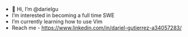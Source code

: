 - 👋 Hi, I’m @darielgu
- I’m interested in becoming a full time SWE
- I’m currently learning how to use Vim 
- Reach me - https://www.linkedin.com/in/dariel-gutierrez-a34057283/


<!---
darielgu/darielgu is a ✨ special ✨ repository because its `README.md` (this file) appears on your GitHub profile.
You can click the Preview link to take a look at your changes.
--->

